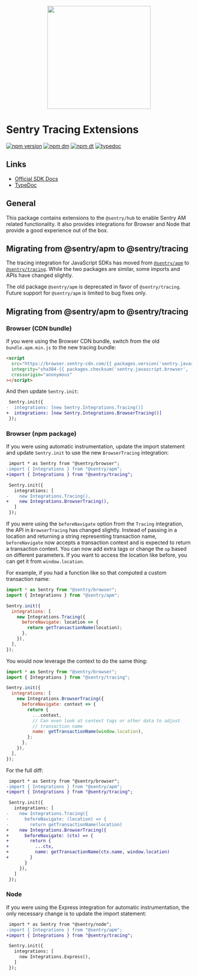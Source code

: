 <p align="center">
  <a href="https://sentry.io" target="_blank" align="center">
    <img src="https://sentry-brand.storage.googleapis.com/sentry-logo-black.png" width="280">
  </a>
  <br />
</p>

# Sentry Tracing Extensions

[![npm version](https://img.shields.io/npm/v/@sentry/tracing.svg)](https://www.npmjs.com/package/@sentry/tracing)
[![npm dm](https://img.shields.io/npm/dm/@sentry/tracing.svg)](https://www.npmjs.com/package/@sentry/tracing)
[![npm dt](https://img.shields.io/npm/dt/@sentry/tracing.svg)](https://www.npmjs.com/package/@sentry/tracing)
[![typedoc](https://img.shields.io/badge/docs-typedoc-blue.svg)](http://getsentry.github.io/sentry-javascript/)

## Links

- [Official SDK Docs](https://docs.sentry.io/quickstart/)
- [TypeDoc](http://getsentry.github.io/sentry-javascript/)

## General

This package contains extensions to the `@sentry/hub` to enable Sentry AM related functionality. It also provides integrations for Browser and Node that provide a good experience out of the box.

## Migrating from @sentry/apm to @sentry/tracing

The tracing integration for JavaScript SDKs has moved from
[`@sentry/apm`](https://www.npmjs.com/package/@sentry/apm) to
[`@sentry/tracing`](https://www.npmjs.com/package/@sentry/tracing). While the
two packages are similar, some imports and APIs have changed slightly.

The old package `@sentry/apm` is deprecated in favor of `@sentry/tracing`.
Future support for `@sentry/apm` is limited to bug fixes only.

## Migrating from @sentry/apm to @sentry/tracing

### Browser (CDN bundle)

If you were using the Browser CDN bundle, switch from the old
`bundle.apm.min.js` to the new tracing bundle:

```html
<script
  src="https://browser.sentry-cdn.com/{{ packages.version('sentry.javascript.browser') }}/bundle.tracing.min.js"
  integrity="sha384-{{ packages.checksum('sentry.javascript.browser', 'bundle.tracing.min.js', 'sha384-base64') }}"
  crossorigin="anonymous"
></script>
```

And then update `Sentry.init`:

```diff
 Sentry.init({
-  integrations: [new Sentry.Integrations.Tracing()]
+  integrations: [new Sentry.Integrations.BrowserTracing()]
 });
```

### Browser (npm package)

If you were using automatic instrumentation, update the import statement and
update `Sentry.init` to use the new `BrowserTracing` integration:

```diff
 import * as Sentry from "@sentry/browser";
-import { Integrations } from "@sentry/apm";
+import { Integrations } from "@sentry/tracing";

 Sentry.init({
   integrations: [
-    new Integrations.Tracing(),
+    new Integrations.BrowserTracing(),
   ]
 });
```

If you were using the `beforeNavigate` option from the `Tracing` integration,
the API in `BrowserTracing` has changed slightly. Instead of passing in a
location and returning a string representing transaction name, `beforeNavigate`
now accepts a transaction context and is expected to return a transaction
context. You can now add extra tags or change the `op` based on different
parameters. If you want to access the location like before, you can get it from
`window.location`.

For example, if you had a function like so that computed a custom transaction
name:

```javascript
import * as Sentry from "@sentry/browser";
import { Integrations } from "@sentry/apm";

Sentry.init({
  integrations: [
    new Integrations.Tracing({
      beforeNavigate: location => {
        return getTransactionName(location);
      },
    }),
  ],
});
```

You would now leverage the context to do the same thing:

```javascript
import * as Sentry from "@sentry/browser";
import { Integrations } from "@sentry/tracing";

Sentry.init({
  integrations: [
    new Integrations.BrowserTracing({
      beforeNavigate: context => {
        return {
          ...context,
          // Can even look at context tags or other data to adjust
          // transaction name
          name: getTransactionName(window.location),
        };
      },
    }),
  ],
});
```

For the full diff:

```diff
 import * as Sentry from "@sentry/browser";
-import { Integrations } from "@sentry/apm";
+import { Integrations } from "@sentry/tracing";

 Sentry.init({
   integrations: [
-    new Integrations.Tracing({
-      beforeNavigate: (location) => {
-        return getTransactionName(location)
+    new Integrations.BrowserTracing({
+      beforeNavigate: (ctx) => {
+        return {
+          ...ctx,
+          name: getTransactionName(ctx.name, window.location)
+        }
       }
     }),
   ]
 });
```

### Node

If you were using the Express integration for automatic instrumentation, the
only necessary change is to update the import statement:

```diff
 import * as Sentry from "@sentry/node";
-import { Integrations } from "@sentry/apm";
+import { Integrations } from "@sentry/tracing";

 Sentry.init({
   integrations: [
     new Integrations.Express(),
   ]
 });
```
